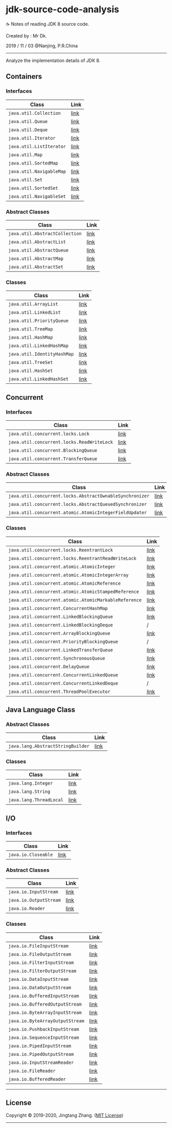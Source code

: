 # jdk-source-code-analysis

☕ Notes of reading JDK 8 source code.

Created by : Mr Dk.

2019 / 11 / 03 @Nanjing, P.R.China

---

Analyze the implementation details of JDK 8.

## Containers

### Interfaces

| Class                    | Link                                                |
| ------------------------ | --------------------------------------------------- |
| `java.util.Collection`   | [link](java.util/Interface%20%2d%20java.util.Collection.md)   |
| `java.util.Queue`        | [link](java.util/Interface%20%2d%20java.util.Queue.md)        |
| `java.util.Deque`        | [link](java.util/Interface%20%2d%20java.util.Deque.md)        |
| `java.util.Iterator`     | [link](java.util/Interface%20%2d%20java.util.Iterator.md)     |
| `java.util.ListIterator` | [link](java.util/Interface%20%2d%20java.util.ListIterator.md) |
| `java.util.Map`          | [link](java.util/Interface%20%2d%20java.util.Map.md)          |
| `java.util.SortedMap`    | [link](java.util/Interface%20%2d%20java.util.SortedMap.md)    |
| `java.util.NavigableMap` | [link](java.util/Interface%20%2d%20java.util.NavigableMap.md) |
| `java.util.Set`          | [link](java.util/Interface%20%2d%20java.util.Set.md)          |
| `java.util.SortedSet`    | [link](java.util/Interface%20%2d%20java.util.SortedSet.md)    |
| `java.util.NavigableSet` | [link](java.util/Interface%20%2d%20java.util.NavigableSet.md) |

### Abstract Classes

| Class                          | Link                                                         |
| ------------------------------ | ------------------------------------------------------------ |
| `java.util.AbstractCollection` | [link](java.util/Abstract%20Class%20%2d%20java.util.AbstractCollection.md) |
| `java.util.AbstractList`       | [link](java.util/Abstract%20Class%20%2d%20java.util.AbstractList.md)   |
| `java.util.AbstractQueue`      | [link](java.util/Abstract%20Class%20%2d%20java.util.AbstractQueue.md)  |
| `java.util.AbstractMap`        | [link](java.util/Abstract%20Class%20%2d%20java.util.AbstractMap.md)    |
| `java.util.AbstractSet`        | [link](java.util/Abstract%20Class%20%2d%20java.util.AbstractSet.md)    |

### Classes

| Class                       | Link                                               |
| --------------------------- | -------------------------------------------------- |
| `java.util.ArrayList`       | [link](java.util/Class%20%2d%20java.util.ArrayList.md)       |
| `java.util.LinkedList`      | [link](java.util/Class%20%2d%20java.util.LinkedList.md)      |
| `java.util.PriorityQueue`   | [link](java.util/Class%20%2d%20java.util.PriorityQueue.md)   |
| `java.util.TreeMap`         | [link](java.util/Class%20%2d%20java.util.TreeMap.md)         |
| `java.util.HashMap`         | [link](java.util/Class%20%2d%20java.util.HashMap.md)         |
| `java.util.LinkedHashMap`   | [link](java.util/Class%20%2d%20java.util.LinkedHashMap.md)   |
| `java.util.IdentityHashMap` | [link](java.util/Class%20%2d%20java.util.IdentityHashMap.md) |
| `java.util.TreeSet`         | [link](java.util/Class%20%2d%20java.util.TreeSet.md)         |
| `java.util.HashSet`         | [link](java.util/Class%20%2d%20java.util.HashSet.md)         |
| `java.util.LinkedHashSet`   | [link](java.util/Class%20%2d%20java.util.LinkedHashSet.md)   |

## Concurrent

### Interfaces

| Class                                      | Link                                                         |
| ------------------------------------------ | ------------------------------------------------------------ |
| `java.util.concurrent.locks.Lock`          | [link](java.util.concurrent/Interface%20%2d%20java.util.concurrent.locks.Lock.md) |
| `java.util.concurrent.locks.ReadWriteLock` | [link](java.util.concurrent/Interface%20%2d%20java.util.concurrent.locks.ReadWriteLock.md) |
| `java.util.concurrent.BlockingQueue`       | [link](java.util.concurrent/Interface%20%2d%20java.util.concurrent.BlockingQueue.md) |
| `java.util.concurrent.TransferQueue`       | [link](java.util.concurrent/Interface%20%2d%20java.util.concurrent.TransferQueue.md) |

### Abstract Classes

| Class                                                    | Link                                                         |
| -------------------------------------------------------- | ------------------------------------------------------------ |
| `java.util.concurrent.locks.AbstractOwnableSynchronizer` | [link](java.util.concurrent/Abstract%20Class%20%2d%20java.util.concurrent.locks.AbstractOwnableSynchronizer.md) |
| `java.util.concurrent.locks.AbstractQueuedSynchronizer`  | [link](java.util.concurrent/Abstract%20Class%20%2d%20java.util.concurrent.locks.AbstractQueuedSynchronizer.md) |
| `java.util.concurrent.atomic.AtomicIntegerFieldUpdater`  | [link](java.util.concurrent/Abstract%20Class%20%2d%20java.util.concurrent.atomic.AtomicIntegerFieldUpdater.md) |

### Classes

| Class                                                 | Link                                                         |
| ----------------------------------------------------- | ------------------------------------------------------------ |
| `java.util.concurrent.locks.ReentrantLock`            | [link](java.util.concurrent/Class%20%2d%20java.util.concurrent.locks.ReentrantLock.md) |
| `java.util.concurrent.locks.ReentrantReadWriteLock`   | [link](java.util.concurrent/Class%20%2d%20java.util.concurrent.locks.ReentrantReadWriteLock.md) |
| `java.util.concurrent.atomic.AtomicInteger`           | [link](java.util.concurrent/Class%20%2d%20java.util.concurrent.atomic.AtomicInteger.md) |
| `java.util.concurrent.atomic.AtomicIntegerArray`      | [link](java.util.concurrent/Class%20%2d%20java.util.concurrent.atomic.AtomicIntegerArray.md) |
| `java.util.concurrent.atomic.AtomicReference`         | [link](java.util.concurrent/Class%20%2d%20java.util.concurrent.atomic.AtomicReference.md) |
| `java.util.concurrent.atomic.AtomicStampedReference`  | [link](java.util.concurrent/Class%20%2d%20java.util.concurrent.atomic.AtomicStampedReference.md) |
| `java.util.concurrent.atomic.AtomicMarkableReference` | [link](java.util.concurrent/Class%20%2d%20java.util.concurrent.atomic.AtomicStampedReference.md) |
| `java.util.concurrent.ConcurrentHashMap`              | [link](java.util.concurrent/Class%20%2d%20java.util.concurrent.ConcurrentHashMap.md) |
| `java.util.concurrent.LinkedBlockingQueue`            | [link](java.util.concurrent/Class%20%2d%20java.util.concurrent.LinkedBlockingQueue.md) |
| `java.util.concurrent.LinkedBlockingDeque`            | / |
| `java.util.concurrent.ArrayBlockingQueue`             | [link](java.util.concurrent/Class%20%2d%20java.util.concurrent.ArrayBlockingQueue.md) |
| `java.util.concurrent.PriorityBlockingQueue`          | / |
| `java.util.concurrent.LinkedTransferQueue`            | [link](java.util.concurrent/Class%20%2d%20java.util.concurrent.LinkedTransferQueue.md) |
| `java.util.concurrent.SynchronousQueue`               | [link](java.util.concurrent/Class%20%2d%20java.util.concurrent.SynchronousQueue.md) |
| `java.util.concurrent.DelayQueue`                     | [link](java.util.concurrent/Class%20%2d%20java.util.concurrent.DelayQueue.md) |
| `java.util.concurrent.ConcurrentLinkedQueue`          | [link](java.util.concurrent/Class%20%2d%20java.util.concurrent.ConcurrentLinkedQueue.md) |
| `java.util.concurrent.ConcurrentLinkedDeque`          | / |
| `java.util.concurrent.ThreadPoolExecutor`             | [link](java.util.concurrent/Class%20%2d%20java.util.concurrent.ThreadPoolExecutor.md) |

## Java Language Class

### Abstract Classes

| Class                             | Link                                                         |
| --------------------------------- | ------------------------------------------------------------ |
| `java.lang.AbstractStringBuilder` | [link](java.lang/Abstract%20Class%20%2d%20java.lang.AbstractStringBuilder.md) |

### Classes

| Class                    | Link                                            |
| ------------------------ | ----------------------------------------------- |
| `java.lang.Integer`      | [link](java.lang/Class%20%2d%20java.lang.Integer.md)      |
| `java.lang.String`       | [link](java.lang/Class%20%2d%20java.lang.String.md)       |
| `java.lang.ThreadLocal`  | [link](java.lang/Class%20%2d%20java.lang.ThreadLocal.md)  |

## I/O

### Interfaces

| Class               | Link                                           |
| ------------------- | ---------------------------------------------- |
| `java.io.Closeable` | [link](java.io/Interface%20%2d%20java.io.Closeable.md) |

### Abstract Classes

| Class                  | Link                                                     |
| ---------------------  | -------------------------------------------------------  |
| `java.io.InputStream`  | [link](java.io/Abstract%20Class%20%2d%20java.io.InputStream.md)  |
| `java.io.OutputStream` | [link](java.io/Abstract%20Class%20%2d%20java.io.OutputStream.md) |
| `java.io.Reader`       | [link](java.io/Abstract%20Class%20%2d%20java.io.Reader.md)       |

### Classes

| Class                                | Link                                             |
| ------------------------------------ | ------------------------------------------------ |
| `java.io.FileInputStream`            | [link](java.io/Class%20%2d%20java.io.FileInputStream.md) |
| `java.io.FileOutputStream`           | [link](java.io/Class%20%2d%20java.io.FileOutputStream.md) |
| `java.io.FilterInputStream`          | [link](java.io/Class%20%2d%20java.io.FilterInputStream.md) |
| `java.io.FilterOutputStream`         | [link](java.io/Class%20%2d%20java.io.FilterOutputStream.md) |
| `java.io.DataInputStream`            | [link](java.io/Class%20%2d%20java.io.DataInputStream.md) |
| `java.io.DataOutputStream`           | [link](java.io/Class%20%2d%20java.io.DataOutputStream.md) |
| `java.io.BufferedInputStream`        | [link](java.io/Class%20%2d%20java.io.BufferedInputStream.md) |
| `java.io.BufferedOutputStream`       | [link](java.io/Class%20%2d%20java.io.BufferedOutputStream.md) |
| `java.io.ByteArrayInputStream`       | [link](java.io/Class%20%2d%20java.io.ByteArrayInputStream.md) |
| `java.io.ByteArrayOutputStream`      | [link](java.io/Class%20%2d%20java.io.ByteArrayOutputStream.md) |
| `java.io.PushbackInputStream`        | [link](java.io/Class%20%2d%20java.io.PushbackInputStream.md) |
| `java.io.SequenceInputStream`        | [link](java.io/Class%20%2d%20java.io.SequenceInputStream.md) |
| `java.io.PipedInputStream`           | [link](java.io/Class%20%2d%20java.io.PipedInputStream.md) |
| `java.io.PipedOutputStream`          | [link](java.io/Class%20%2d%20java.io.PipedOutputStream.md) |
| `java.io.InputStreamReader`          | [link](java.io/Class%20%2d%20java.io.InputStreamReader.md) |
| `java.io.FileReader`                 | [link](java.io/Class%20%2d%20java.io.FileReader.md) |
| `java.io.BufferedReader`             | [link](java.io/Class%20%2d%20java.io.BufferedReader.md) |

---

## License

Copyright © 2019-2020, Jingtang Zhang. ([MIT License](LICENSE))

---

